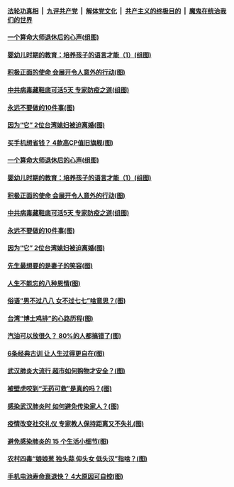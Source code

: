 ####  [法轮功真相](../../../../basic/blob/master/README.md?t=04171801) &nbsp;|&nbsp; [九评共产党](../../../../9ping.md/blob/master/README.md?t=04171801) &nbsp;|&nbsp; [解体党文化](../../../../jtdwh.md/blob/master/README.md?t=04171801)  &nbsp;|&nbsp; [共产主义的终极目的](../../../../gczydzjmd.md/blob/master/README.md?t=04171801) &nbsp;|&nbsp; [魔鬼在统治我们的世界](../../../../mgztzwmdsj.md/blob/master/README.md?t=04171801) 

#### [一个算命大师退休后的心声(组图)](../pages/p8/930127.md?t=04171801) 

#### [婴幼儿时期的教育：培养孩子的语言才能（1）(组图)](../pages/p8/930058.md?t=04171801) 

#### [积极正面的使命 会展开令人意外的行动(图)](../pages/p8/929991.md?t=04171801) 

#### [中共病毒藏鞋底可活5天 专家防疫之道(组图)](../pages/p8/929826.md?t=04171801) 

#### [永远不要做的10件事(图)](../pages/p8/929214.md?t=04171801) 

#### [因为“它” 2位台湾媳妇被迫离婚(图)](../pages/p8/929771.md?t=04171801) 

#### [买手机想省钱？ 4款高CP值旧旗舰(图)](../pages/p8/930111.md?t=04171801) 

#### [一个算命大师退休后的心声(组图)](../pages/p8/930127.md?t=04171801) 

#### [婴幼儿时期的教育：培养孩子的语言才能（1）(组图)](../pages/p8/930058.md?t=04171801) 

#### [积极正面的使命 会展开令人意外的行动(图)](../pages/p8/929991.md?t=04171801) 

#### [中共病毒藏鞋底可活5天 专家防疫之道(组图)](../pages/p8/929826.md?t=04171801) 

#### [永远不要做的10件事(图)](../pages/p8/929214.md?t=04171801) 

#### [因为“它” 2位台湾媳妇被迫离婚(图)](../pages/p8/929771.md?t=04171801) 

#### [先生最想要的是妻子的笑容(图)](../pages/p8/929887.md?t=04171801) 

#### [人生不能忘的八种恩情(图)](../pages/p8/929240.md?t=04171801) 

#### [俗语“男不过八八 女不过七七”啥意思？(图)](../pages/p8/929789.md?t=04171801) 

#### [台湾“博士鸡排”的心路历程(图)](../pages/p8/929332.md?t=04171801) 

#### [汽油可以放很久？ 80%的人都搞错了(图)](../pages/p8/929697.md?t=04171801) 

#### [6条经典古训 让人生过得更自在(图)](../pages/p8/929196.md?t=04171801) 

#### [武汉肺炎大流行 超市如何购物才安全？(图)](../pages/p8/929743.md?t=04171801) 

#### [被壁虎咬到“无药可救”是真的吗？(图)](../pages/p8/929619.md?t=04171801) 

#### [感染武汉肺炎时 如何避免传染家人？(图)](../pages/p8/929542.md?t=04171801) 

#### [疫情改变社交礼仪 专家教人保持距离又不失礼(图)](../pages/p8/929673.md?t=04171801) 

#### [避免感染肺炎的 15 个生活小细节(图)](../pages/p8/929540.md?t=04171801) 

#### [农村四毒“娘娘葱 独头蒜 仰头女 低头汉”指啥？(图)](../pages/p8/929621.md?t=04171801) 

#### [手机电池寿命衰退快？ 4大原因可自控(图)](../pages/p8/929486.md?t=04171801) 

